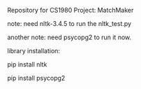Repository for CS1980 Project: MatchMaker

note: need nltk-3.4.5 to run the nltk_test.py

another note: need psycopg2 to run it now.


library installation:


pip install nltk

pip install psycopg2
